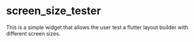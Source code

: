 # screen_size_tester
This is a simple widget that allows the user test a flutter layout builder with different screen sizes.
